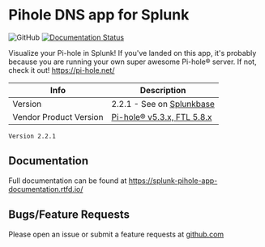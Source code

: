 # Pihole DNS app for Splunk

![GitHub](https://img.shields.io/github/license/zachchristensen28/pihole_dns_app)
[![Documentation Status](https://readthedocs.org/projects/splunk-pihole-app-documentation/badge/?version=latest)](https://splunk-pihole-app-documentation.readthedocs.io/en/latest/?badge=latest)

Visualize your Pi-hole in Splunk! If you've landed on this app, it's probably because you are running your own super awesome Pi-hole® server. If not, check it out! https://pi-hole.net/

Info | Description
------|----------
Version | 2.2.1 - See on [Splunkbase](https://splunkbase.splunk.com/app/4506/)
Vendor Product Version | [Pi-hole® v5.3.x, FTL 5.8.x](https://pi-hole.net/)

```TEXT
Version 2.2.1

```

## Documentation

Full documentation can be found at https://splunk-pihole-app-documentation.rtfd.io/

## Bugs/Feature Requests

Please open an issue or submit a feature requests at [github.com](https://github.com/ZachChristensen28/pihole_dns_app/issues)
